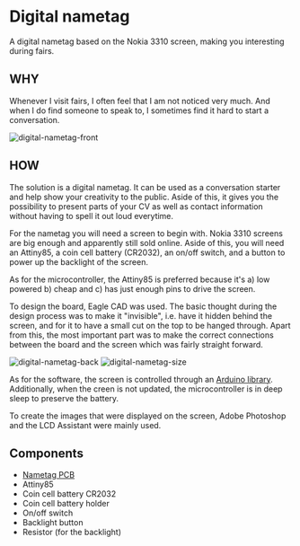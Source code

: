 # Digital nametag
A digital nametag based on the Nokia 3310 screen, making you interesting during fairs.

## WHY
Whenever I visit fairs, I often feel that I am not noticed very much. And when I do find someone to speak to, I sometimes find it hard to start a conversation. 

![digital-nametag-front](https://i.imgur.com/008BkxN.jpg)

## HOW
The solution is a digital nametag. It can be used as a conversation starter and help show your creativity to the public. Aside of this, it gives you the possibility to present parts of your CV as well as contact information without having to spell it out loud everytime.

For the nametag you will need a screen to begin with. Nokia 3310 screens are big enough and apparently still sold online. Aside of this, you will need an Attiny85, a coin cell battery (CR2032), an on/off switch, and a button to power up the backlight of the screen. 

As for the microcontroller, the Attiny85 is preferred because it's a) low powered b) cheap and c) has just enough pins to drive the screen.

To design the board, Eagle CAD was used. The basic thought during the design process was to make it "invisible", i.e. have it hidden behind the screen, and for it to have a small cut on the top to be hanged through. Apart from this, the most important part was to make the correct connections between the board and the screen which was fairly straight forward. 

![digital-nametag-back](https://i.imgur.com/TknoJRL.jpg)
![digital-nametag-size](https://i.imgur.com/yzrTcCb.jpg)

As for the software, the screen is controlled through an [Arduino library](https://github.com/platisd/nokia-5110-lcd-library). Additionally, when the creen is not updated, the microcontroller is in deep sleep to preserve the battery.

To create the images that were displayed on the screen, Adobe Photoshop and the LCD Assistant were mainly used.

## Components
* [Nametag PCB](https://oshpark.com/shared_projects/H9KOpiVm)
* Attiny85
* Coin cell battery CR2032
* Coin cell battery holder
* On/off switch
* Backlight button
* Resistor (for the backlight)